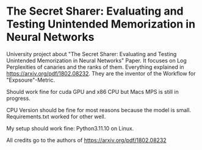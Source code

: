 # The Secret Sharer: Evaluating and Testing Unintended Memorization in Neural Networks

University project about "The Secret Sharer: Evaluating and Testing
Unintended Memorization in Neural Networks" Paper. It focuses on Log Perplexities of canaries and the ranks of them. Everything explained in https://arxiv.org/pdf/1802.08232. They are the inventor of the Workflow for "Expsoure"-Metric.

Should work fine for cuda GPU and x86 CPU but Macs MPS is still in progress.

CPU Version should be fine for most reasons because the model is small. Requirements.txt worked for other well.

My setup should work fine: Python3.11.10 on Linux.

All credits go to the authors of https://arxiv.org/pdf/1802.08232
